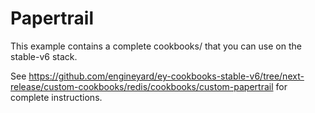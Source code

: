 # Papertrail

This example contains a complete cookbooks/ that you can use on the stable-v6 stack.

See https://github.com/engineyard/ey-cookbooks-stable-v6/tree/next-release/custom-cookbooks/redis/cookbooks/custom-papertrail for complete instructions.
